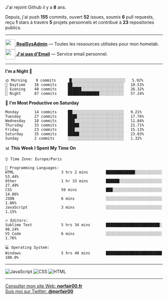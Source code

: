 J'ai rejoint Github il y a **8** ans.

Depuis, j'ai push **155** commits, ouvert **52** issues, soumis **6** pull requests, reçu **1** stars à travers **5** projets personnels et contribué à **23** repositories publics.

---

[<img src="https://avatars2.githubusercontent.com/u/64165263?s=96&v=4" width="32" height="32" align="center"> **RealSysAdmin**](https://github.com/realsysadmin-icu) — Toutes les ressources utilisées pour mon homelab.  
[<img src="https://avatars1.githubusercontent.com/u/65110091?s=96&v=4" width="32" height="32" align="center"> **J'ai pas d'Email**](https://github.com/jaipasdemail) — Service email personnel.  

---

<!--START_SECTION:waka-->
**I'm a Night 🦉** 

```text
🌞 Morning    9 commits      █░░░░░░░░░░░░░░░░░░░░░░░░   5.92% 
🌆 Daytime    16 commits     ██░░░░░░░░░░░░░░░░░░░░░░░   10.53% 
🌃 Evening    40 commits     ██████░░░░░░░░░░░░░░░░░░░   26.32% 
🌙 Night      87 commits     ██████████████░░░░░░░░░░░   57.24%

```
📅 **I'm Most Productive on Saturday** 

```text
Monday       14 commits     ██░░░░░░░░░░░░░░░░░░░░░░░   9.21% 
Tuesday      27 commits     ████░░░░░░░░░░░░░░░░░░░░░   17.76% 
Wednesday    18 commits     ███░░░░░░░░░░░░░░░░░░░░░░   11.84% 
Thursday     33 commits     █████░░░░░░░░░░░░░░░░░░░░   21.71% 
Friday       23 commits     ███░░░░░░░░░░░░░░░░░░░░░░   15.13% 
Saturday     35 commits     █████░░░░░░░░░░░░░░░░░░░░   23.03% 
Sunday       2 commits      ░░░░░░░░░░░░░░░░░░░░░░░░░   1.32%

```


📊 **This Week I Spent My Time On** 

```text
⌚︎ Time Zone: Europe/Paris

💬 Programming Languages: 
HTML                     3 hrs 2 mins        █████████████░░░░░░░░░░░░   53.44% 
Other                    1 hr 33 mins        ██████░░░░░░░░░░░░░░░░░░░   27.49% 
CSS                      50 mins             ███░░░░░░░░░░░░░░░░░░░░░░   14.86% 
JSON                     6 mins              ░░░░░░░░░░░░░░░░░░░░░░░░░   1.86% 
JavaScript               3 mins              ░░░░░░░░░░░░░░░░░░░░░░░░░   1.15%

🔥 Editors: 
Sublime Text             5 hrs 34 mins       ████████████████████████░   98.24% 
VS Code                  6 mins              ░░░░░░░░░░░░░░░░░░░░░░░░░   1.76%

💻 Operating System: 
Windows                  5 hrs 40 mins       █████████████████████████   100.0%

```


<!--END_SECTION:waka-->

---

![JavaScript](https://img.shields.io/static/v1?style=for-the-badge&label=JavaScript&color=555&labelColor=%23f1e05a&message=67.7%25)
![CSS](https://img.shields.io/static/v1?style=for-the-badge&label=CSS&color=555&labelColor=%23563d7c&message=18.8%25)
![HTML](https://img.shields.io/static/v1?style=for-the-badge&label=HTML&color=555&labelColor=%23e34c26&message=13.4%25)

---

[Consulter mon site Web: **norfair00.fr**](https://norfair00.fr/)  
[Suis moi sur Twitter: **@norfair00**](https://twitter.com/norfair00)
